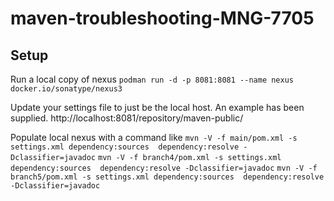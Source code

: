 # maven-troubleshooting-MNG-7705

## Setup
Run a local copy of nexus
`podman run -d -p 8081:8081 --name nexus docker.io/sonatype/nexus3`

Update your settings file to just be the local host. An example has been supplied.
http://localhost:8081/repository/maven-public/

Populate local nexus with a command like
`mvn -V -f main/pom.xml -s settings.xml dependency:sources  dependency:resolve -Dclassifier=javadoc`
`mvn -V -f branch4/pom.xml -s settings.xml dependency:sources  dependency:resolve -Dclassifier=javadoc`
`mvn -V -f branch5/pom.xml -s settings.xml dependency:sources  dependency:resolve -Dclassifier=javadoc`
